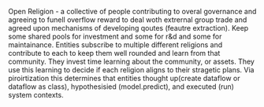 Open Religion - a collective of people contributing to overal governance and agreeing to funell overflow reward to deal woth extrernal group trade and agreed upon mechanisms of developing qoutes (feautre extraction). Keep some shared pools for investment and some for r&d and some for maintainance. Entities subscribe to multiple different religions and contribute to each to keep them well rounded and learn from that community. They invest time learning about the community, or assets. They use this learning to decide if each religion aligns to their stragetic plans. Via piroirtization this determines that entities thought up(create dataflow or dataflow as class), hypothesisied (model.predict), and executed (run) system contexts.